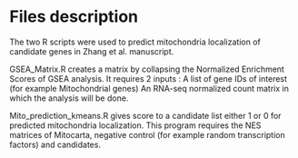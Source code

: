 # Files description

The two R scripts were used to predict mitochondria localization of candidate genes in Zhang et al. manuscript.

GSEA_Matrix.R creates a matrix by collapsing the Normalized Enrichment Scores of GSEA analysis. It requires 2 inputs :
    A list of gene IDs of interest (for example Mitochondrial genes)
    An RNA-seq normalized count matrix in which the analysis will be done.

Mito_prediction_kmeans.R gives score to a candidate list either 1 or 0 for predicted mitochondria localization. This program requires the NES matrices of Mitocarta, negative control (for example random transcription factors) and candidates.
